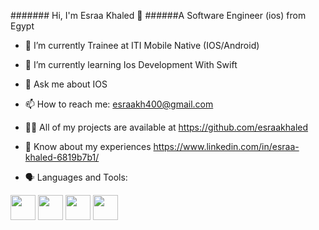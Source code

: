 ####### Hi, I'm Esraa Khaled 👋
######A Software Engineer (ios) from Egypt

- 🔭 I’m currently Trainee at ITI Mobile Native (IOS/Android)

- 🌱 I’m currently learning Ios Development With Swift

- 💬 Ask me about IOS

- 📫 How to reach me: esraakh400@gmail.com

- 👨‍💻 All of my projects are available at https://github.com/esraakhaled

- 📄 Know about my experiences https://www.linkedin.com/in/esraa-khaled-6819b7b1/

- 🗣 Languages and Tools:

[<img src="https://user-images.githubusercontent.com/45472327/168184288-25d28b81-1ef7-477f-82c9-ab2371a90a4d.png" width="40" height="40"/>](https://en.wikipedia.org/wiki/SWIFT)
[<img src="https://user-images.githubusercontent.com/45472327/168184112-4b34ecd0-219e-4d78-903d-4f6fdcf280f5.png" width="40" height="40"/>](https://developer.android.com)  [<img src="https://user-images.githubusercontent.com/45472327/168182539-81fd85b9-358d-4f47-9a21-f316132210f8.png" width="40" height="40"/>](https://www.java.com/en/)   [<img src="https://user-images.githubusercontent.com/45472327/168386056-1667cca7-11b1-47ab-ab1a-16f24c566471.png" width="40" height="40"/>](https://www.appcoda.com/documenting-source-code-in-xcode/)  




